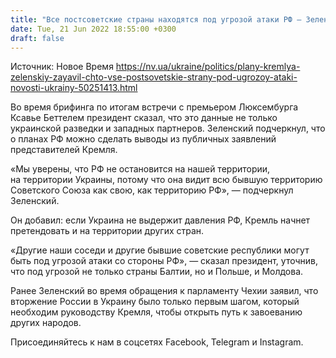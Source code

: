 ```yaml
---
title: "Все постсоветские страны находятся под угрозой атаки РФ — Зеленский"
date: Tue, 21 Jun 2022 18:55:00 +0300
draft: false
---
```

Источник: Новое Время https://nv.ua/ukraine/politics/plany-kremlya-zelenskiy-zayavil-chto-vse-postsovetskie-strany-pod-ugrozoy-ataki-novosti-ukrainy-50251413.html


Во время брифинга по итогам встречи с премьером Люксембурга Ксавье Беттелем президент сказал, что это данные не только украинской разведки и западных партнеров. Зеленский подчеркнул, что о планах РФ можно сделать выводы из публичных заявлений представителей Кремля. 

«Мы уверены, что РФ не остановится на нашей территории, на территории Украины, потому что она видит всю бывшую территорию Советского Союза как свою, как территорию РФ», — подчеркнул Зеленский.

Он добавил: если Украина не выдержит давления РФ, Кремль начнет претендовать и на территории других стран. 

«Другие наши соседи и другие бывшие советские республики могут быть под угрозой атаки со стороны РФ», — сказал президент, уточнив, что под угрозой не только страны Балтии, но и Польше, и Молдова.

Ранее Зеленский во время обращения к парламенту Чехии заявил, что вторжение России в Украину было только первым шагом, который необходим руководству Кремля, чтобы открыть путь к завоеванию других народов.

Присоединяйтесь к нам в соцсетях Facebook, Telegram и Instagram.
